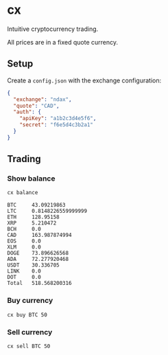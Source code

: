 # cx

Intuitive cryptocurrency trading.

All prices are in a fixed quote currency.

## Setup

Create a `config.json` with the exchange configuration:

```json
{
  "exchange": "ndax",
  "quote": "CAD",
  "auth": {
    "apiKey": "a1b2c3d4e5f6",
    "secret": "f6e5d4c3b2a1"
  }
}
```

## Trading

### Show balance

``` bash
cx balance
```

```
BTC     43.09219863
LTC     0.8148226559999999
ETH     128.95158
XRP     5.210472
BCH     0.0
CAD     163.987874994
EOS     0.0
XLM     0.0
DOGE    73.896626568
ADA     72.277920468
USDT    30.336705
LINK    0.0
DOT     0.0
Total   518.568200316
```

### Buy currency

```
cx buy BTC 50
```

### Sell currency

```
cx sell BTC 50
```
